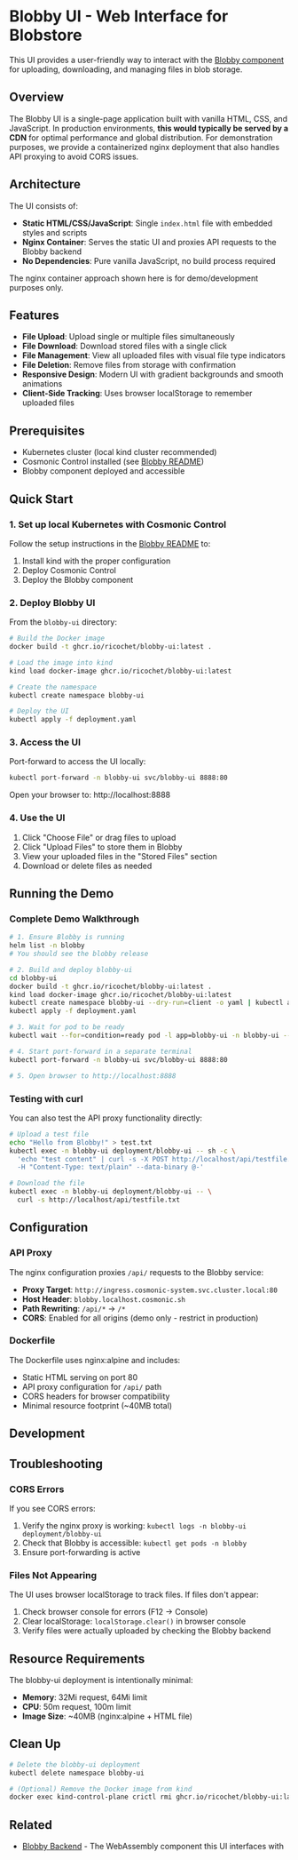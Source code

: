 # Blobby UI - Web Interface for Blobstore

This UI provides a user-friendly way to interact with the [Blobby component](../blobby/README.md) for uploading, downloading, and managing files in blob storage.

## Overview

The Blobby UI is a single-page application built with vanilla HTML, CSS, and JavaScript. In production environments, **this would typically be served by a CDN** for optimal performance and global distribution. For demonstration purposes, we provide a containerized nginx deployment that also handles API proxying to avoid CORS issues.

## Architecture

The UI consists of:

- **Static HTML/CSS/JavaScript**: Single `index.html` file with embedded styles and scripts
- **Nginx Container**: Serves the static UI and proxies API requests to the Blobby backend
- **No Dependencies**: Pure vanilla JavaScript, no build process required

The nginx container approach shown here is for demo/development purposes only.

## Features

- **File Upload**: Upload single or multiple files simultaneously
- **File Download**: Download stored files with a single click
- **File Management**: View all uploaded files with visual file type indicators
- **File Deletion**: Remove files from storage with confirmation
- **Responsive Design**: Modern UI with gradient backgrounds and smooth animations
- **Client-Side Tracking**: Uses browser localStorage to remember uploaded files

## Prerequisites

- Kubernetes cluster (local kind cluster recommended)
- Cosmonic Control installed (see [Blobby README](../blobby/README.md))
- Blobby component deployed and accessible

## Quick Start

### 1. Set up local Kubernetes with Cosmonic Control

Follow the setup instructions in the [Blobby README](../blobby/README.md) to:

1. Install kind with the proper configuration
2. Deploy Cosmonic Control
3. Deploy the Blobby component

### 2. Deploy Blobby UI

From the `blobby-ui` directory:

```bash
# Build the Docker image
docker build -t ghcr.io/ricochet/blobby-ui:latest .

# Load the image into kind
kind load docker-image ghcr.io/ricochet/blobby-ui:latest

# Create the namespace
kubectl create namespace blobby-ui

# Deploy the UI
kubectl apply -f deployment.yaml
```

### 3. Access the UI

Port-forward to access the UI locally:

```bash
kubectl port-forward -n blobby-ui svc/blobby-ui 8888:80
```

Open your browser to: http://localhost:8888

### 4. Use the UI

1. Click "Choose File" or drag files to upload
2. Click "Upload Files" to store them in Blobby
3. View your uploaded files in the "Stored Files" section
4. Download or delete files as needed

## Running the Demo

### Complete Demo Walkthrough

```bash
# 1. Ensure Blobby is running
helm list -n blobby
# You should see the blobby release

# 2. Build and deploy blobby-ui
cd blobby-ui
docker build -t ghcr.io/ricochet/blobby-ui:latest .
kind load docker-image ghcr.io/ricochet/blobby-ui:latest
kubectl create namespace blobby-ui --dry-run=client -o yaml | kubectl apply -f -
kubectl apply -f deployment.yaml

# 3. Wait for pod to be ready
kubectl wait --for=condition=ready pod -l app=blobby-ui -n blobby-ui --timeout=60s

# 4. Start port-forward in a separate terminal
kubectl port-forward -n blobby-ui svc/blobby-ui 8888:80

# 5. Open browser to http://localhost:8888
```

### Testing with curl

You can also test the API proxy functionality directly:

```bash
# Upload a test file
echo "Hello from Blobby!" > test.txt
kubectl exec -n blobby-ui deployment/blobby-ui -- sh -c \
  'echo "test content" | curl -s -X POST http://localhost/api/testfile.txt \
  -H "Content-Type: text/plain" --data-binary @-'

# Download the file
kubectl exec -n blobby-ui deployment/blobby-ui -- \
  curl -s http://localhost/api/testfile.txt
```

## Configuration

### API Proxy

The nginx configuration proxies `/api/` requests to the Blobby service:

- **Proxy Target**: `http://ingress.cosmonic-system.svc.cluster.local:80`
- **Host Header**: `blobby.localhost.cosmonic.sh`
- **Path Rewriting**: `/api/*` → `/*`
- **CORS**: Enabled for all origins (demo only - restrict in production)

### Dockerfile

The Dockerfile uses nginx:alpine and includes:

- Static HTML serving on port 80
- API proxy configuration for `/api/` path
- CORS headers for browser compatibility
- Minimal resource footprint (~40MB total)

## Development

## Troubleshooting

### CORS Errors

If you see CORS errors:

1. Verify the nginx proxy is working: `kubectl logs -n blobby-ui deployment/blobby-ui`
2. Check that Blobby is accessible: `kubectl get pods -n blobby`
3. Ensure port-forwarding is active

### Files Not Appearing

The UI uses browser localStorage to track files. If files don't appear:

1. Check browser console for errors (F12 → Console)
2. Clear localStorage: `localStorage.clear()` in browser console
3. Verify files were actually uploaded by checking the Blobby backend

## Resource Requirements

The blobby-ui deployment is intentionally minimal:

- **Memory**: 32Mi request, 64Mi limit
- **CPU**: 50m request, 100m limit
- **Image Size**: ~40MB (nginx:alpine + HTML file)

## Clean Up

```bash
# Delete the blobby-ui deployment
kubectl delete namespace blobby-ui

# (Optional) Remove the Docker image from kind
docker exec kind-control-plane crictl rmi ghcr.io/ricochet/blobby-ui:latest
```

## Related

- [Blobby Backend](../blobby/README.md) - The WebAssembly component this UI interfaces with
